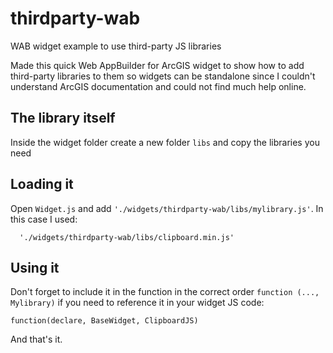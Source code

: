 # thirdparty-wab

WAB widget example to use third-party JS libraries

Made this quick Web AppBuilder for ArcGIS widget to show how to add third-party libraries to them so widgets can be standalone since I couldn't understand ArcGIS documentation and could not find much help online.

## The library itself

Inside the widget folder create a new folder `libs` and copy the libraries you need

## Loading it

Open `Widget.js` and add `'./widgets/thirdparty-wab/libs/mylibrary.js'`. In this case I used:

```
  './widgets/thirdparty-wab/libs/clipboard.min.js'
```

## Using it

Don't forget to include it in the function in the correct order `function (..., Mylibrary)`  if you need to reference it in your widget JS code:


```
function(declare, BaseWidget, ClipboardJS)
```


And that's it.
